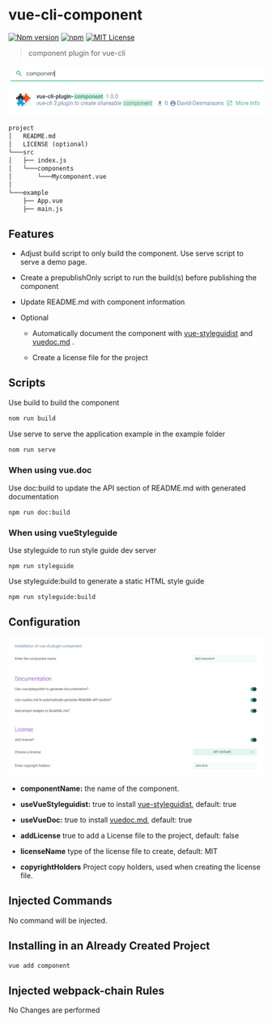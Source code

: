 # vue-cli-component
[![Npm version](https://img.shields.io/npm/v/vue-cli-plugin-component.svg?maxAge=2592000)](https://www.npmjs.com/package/vue-cli-plugin-component)
[![npm](https://img.shields.io/npm/dt/vue-cli-plugin-component.svg)](https://npmjs.com/package/vue-cli-plugin-component)
[![MIT License](https://img.shields.io/github/license/David-Desmaisons/vue-cli-plugin-component.svg)](https://github.com/David-Desmaisons/vue-cli-plugin-component/blob/master/LICENSE)
> component plugin for vue-cli

![demo](./__doc__/vue-ui.png)

```
project
│   README.md
│   LICENSE (optional)
└───src
│   ├── index.js
│   └───components
│       └───Mycomponent.vue
│   
└───example
    ├── App.vue
    ├── main.js
```

## Features

* Adjust build script to only build the component. Use serve script to serve a demo page.

* Create a prepublishOnly script to run the build(s) before publishing the component

* Update README.md with component information

* Optional

    * Automatically document the component with [vue-styleguidist](https://github.com/vue-styleguidist/vue-styleguidist) and [vuedoc.md](https://gitlab.com/vuedoc/md) .

    * Create a license file for the project

## Scripts

Use build to build the component
``` sh
nom run build
```

Use serve to serve the application example in the example folder
``` sh
nom run serve
```

### When using vue.doc

Use doc:build to update the API section of README.md with generated documentation
```
npm run doc:build
```

### When using vueStyleguide

Use styleguide to run style guide dev server
```
npm run styleguide
```

Use styleguide:build to generate a static HTML style guide
```
npm run styleguide:build
```


## Configuration

![configuration](./__doc__/configuration.png)


* **componentName:** the name of the component.

* **useVueStyleguidist:** true to install [vue-styleguidist](https://github.com/vue-styleguidist/vue-styleguidist), default: true

* **useVueDoc:** true to install [vuedoc.md](https://gitlab.com/vuedoc/md), default: true

* **addLicense** true to add a License file to the project, default: false

* **licenseName** type of the license file to create, default: MIT

* **copyrightHolders** Project copy holders, used when creating the license file.

## Injected Commands

No command will be injected.


## Installing in an Already Created Project

``` sh
vue add component
```

## Injected webpack-chain Rules
No Changes are performed
